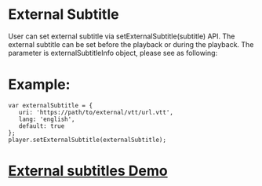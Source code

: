 # External Subtitle
User can set external subtitle via setExternalSubtitle(subtitle) API. The external subtitle can be set before the playback or during the playback. The parameter is externalSubtitleInfo object, please see as following:

# Example:
    var externalSubtitle = {
       uri: 'https://path/to/external/vtt/url.vtt',
       lang: 'english',           
       default: true
    };
    player.setExternalSubtitle(externalSubtitle);
    

# [External subtitles Demo](https://www.visualon.com/index.php/html5demo/?demo=external-subtitle)
